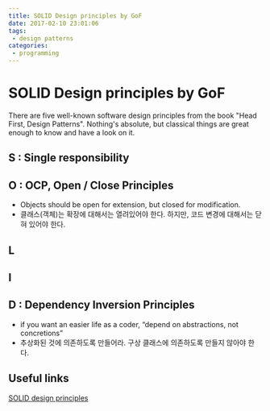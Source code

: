 ```yaml
---
title: SOLID Design principles by GoF
date: 2017-02-10 23:01:06
tags:
 - design patterns
categories:
 - programming
---
```

# SOLID Design principles by GoF
There are five well-known software design principles from the book "Head First, Design Patterns". Nothing's absolute, but classical things are great enough to know and have a look on it.

## S : Single responsibility

## O : OCP, Open / Close Principles
 - Objects should be open for extension, but closed for modification.
 - 클래스(객체)는 확장에 대해서는 열려있어야 한다. 하지만, 코드 변경에 대해서는 닫혀 있어야 한다.

## L

## I

## D : Dependency Inversion Principles
 - if you want an easier life as a coder, “depend on abstractions, not concretions”
 - 추상화된 것에 의존하도록 만들어라. 구상 클래스에 의존하도록 만들지 않아야 한다.

 ## Useful links
 [SOLID design principles](https://quickleft.com/blog/solid-design-principles/)
